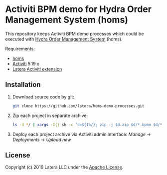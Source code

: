 # Activiti BPM demo for Hydra Order Management System (homs)

This repository keeps Activiti BPM demo processes which could be executed with [Hydra Order Management System](https://github.com/latera/homs) (homs).

Requirements:
* [homs](https://github.com/latera/homs)
* [Activiti](http://activiti.org) 5.19.x
* [Latera Activiti extension](https://github.com/latera/activiti-ext)

## Installation

1. Download source code by git:

    ```bash
    git clone https://github.com/latera/homs-demo-processes.git
    ```

2. Zip each project in separate archive:

    ```bash
    ls -d */ | xargs -I{} sh -c 'd=${1%/}; zip -j $d.zip $d/*.bpmn $d/*.yml' -- {}
    ```

3. Deploy each project archive via Activiti admin interface: _Manage_ -> _Deployments_ -> _Upload new_

## License

Copyright (c) 2016 Latera LLC under the [Apache License](https://github.com/latera/activiti-homs-demo/blob/master/LICENSE).
